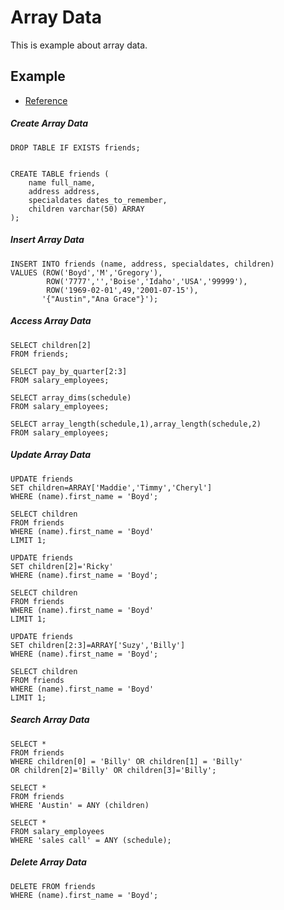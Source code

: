 # Array Data

This is example about array data.

## Example

- [Reference](https://www.postgresql.org/docs/9.5/static/functions-array.html)

##### Create Array Data

```
DROP TABLE IF EXISTS friends;


CREATE TABLE friends (
    name full_name,
    address address,
    specialdates dates_to_remember,
    children varchar(50) ARRAY
);
```

##### Insert Array Data
```
INSERT INTO friends (name, address, specialdates, children)
VALUES (ROW('Boyd','M','Gregory'),
		ROW('7777','','Boise','Idaho','USA','99999'),
		ROW('1969-02-01',49,'2001-07-15'),
	   '{"Austin","Ana Grace"}');
```

##### Access Array Data
```
SELECT children[2]
FROM friends;

SELECT pay_by_quarter[2:3]
FROM salary_employees;

SELECT array_dims(schedule)
FROM salary_employees;

SELECT array_length(schedule,1),array_length(schedule,2)
FROM salary_employees;
```

##### Update Array Data
```
UPDATE friends
SET children=ARRAY['Maddie','Timmy','Cheryl']
WHERE (name).first_name = 'Boyd';

SELECT children
FROM friends
WHERE (name).first_name = 'Boyd'
LIMIT 1;

UPDATE friends
SET children[2]='Ricky'
WHERE (name).first_name = 'Boyd';

SELECT children
FROM friends
WHERE (name).first_name = 'Boyd'
LIMIT 1;

UPDATE friends
SET children[2:3]=ARRAY['Suzy','Billy']
WHERE (name).first_name = 'Boyd';

SELECT children
FROM friends
WHERE (name).first_name = 'Boyd'
LIMIT 1;
```

##### Search Array Data

```
SELECT *
FROM friends
WHERE children[0] = 'Billy' OR children[1] = 'Billy'
OR children[2]='Billy' OR children[3]='Billy';

SELECT *
FROM friends
WHERE 'Austin' = ANY (children)

SELECT *
FROM salary_employees
WHERE 'sales call' = ANY (schedule);
```

##### Delete Array Data

```
DELETE FROM friends
WHERE (name).first_name = 'Boyd';
```
